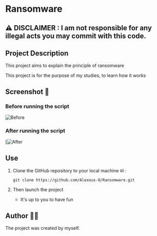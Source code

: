 # Ransomware

## :warning: DISCLAIMER : I am not responsible for any illegal acts you may commit with this code.

## Project Description 

This project aims to explain the principle of ransomware

This project is for the purpose of my studies, to learn how it works

## Screenshot 📸

### Before running the script 
![Before](https://github.com/user-attachments/assets/df14650e-38e2-4f36-b423-79350f738bd2)


### After running the script 
[![After](https://github.com/user-attachments/assets/cb3e1377-411f-4bc6-94fb-845cfcf5288d)


## Use

1. Clone the GitHub repository to your local machine <img src="https://cdn.jsdelivr.net/gh/devicons/devicon/icons/git/git-original.svg" height="15" alt="git logo" />:

    ```
    git clone https://github.com/Alexous-O/Ransomware.git
    ```
    
2. Then launch the project
   - It's up to you to have fun

## Author 👨‍💻
The project was created by myself.

